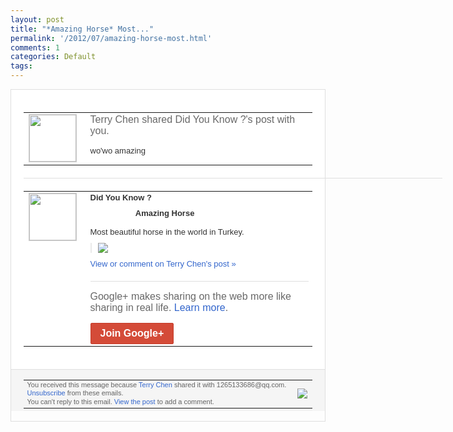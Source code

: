 ```yaml
---
layout: post
title: "*Amazing Horse* Most..."
permalink: '/2012/07/amazing-horse-most.html'
comments: 1
categories: Default
tags: 
---
```

<div style="border:solid 1px #dfdfdf;color:#686868;font:13px Arial"><div style="background-color:#fff;padding:20px;"><table cellpadding="0" cellspacing="0"><tr><td style="padding-right:15px;vertical-align:top"><a href="https://plus.google.com/_/notifications/emlink?emrecipient=109554455967099403328&amp;emid=CJCLoZjB_bACFYhgNAodZ2AAAA&amp;path=%2F108643996575278738906&amp;dt=1341318605853&amp;uob=8"><img height="75" src="https://lh3.googleusercontent.com/-KKRGTyJ5Bl0/AAAAAAAAAAI/AAAAAAAAEEY/jllxqER5dCk/s75-c-k-a/photo.jpg" style="border:solid 1px #cccccc;" width="75"/></a></td><td style="width:578px;color:#333;font:13px Arial;vertical-align:top;"><div style="color:#686868;font:16px Arial;;padding-bottom:15px">Terry Chen shared Did You Know ?'s post with you.</div><div style="padding-bottom:10px">wo'wo amazing</div></td></tr></table><div style="margin:20px 0;border-bottom:solid 1px #dfdfdf;width:670px;"></div><table cellpadding="0" cellspacing="0"><tr><td style="padding-right:15px;vertical-align:top"><a href="https://plus.google.com/_/notifications/emlink?emrecipient=109554455967099403328&amp;emid=CJCLoZjB_bACFYhgNAodZ2AAAA&amp;path=%2F106223965383290201748&amp;dt=1341318605853&amp;uob=8"><img height="75" src="https://lh5.googleusercontent.com/-OoXM_kk2Nto/AAAAAAAAAAI/AAAAAAAABuA/dceAGwVzQoI/s75-c-k-a/photo.jpg" style="border:solid 1px #cccccc;" width="75"/></a></td><td style="width:578px;color:#333;font:13px Arial;vertical-align:top;"><div style="font-weight:bold;padding-bottom:10px">Did You Know ?</div><div style="padding-bottom:10px">&nbsp;&nbsp;&nbsp;&nbsp;&nbsp;&nbsp;&nbsp;&nbsp;&nbsp;&nbsp;&nbsp;&nbsp;&nbsp;&nbsp;&nbsp;&nbsp;&nbsp;&nbsp;&nbsp; <b>Amazing Horse</b><br/><br/>Most beautiful horse in the world in Turkey.</div><div style="margin-bottom:10px;padding-left:10px; border-left:2px solid #EAEAEA"><span style="margin-right:5px"><a href="https://plus.google.com/_/notifications/emlink?emrecipient=109554455967099403328&amp;emid=CJCLoZjB_bACFYhgNAodZ2AAAA&amp;path=%2F108643996575278738906%2Fposts%2FKfh4qGbmNoB%3Fgpinv%3DAMIXal-5jRyeVGDNDTVIOQpJGfsNNg14-Ofdih4qG6e4DpIYqkClMiirj7bKkMBbQXBq841PKF9Ffyjvioa79_M3FvYYEZBvKID9hTq5G10XU5MNVmokZPc&amp;dt=1341318605853&amp;uob=8" style="zSoyz;"><img border="0" src="https://lh3.googleusercontent.com/-dcIHJETtFYA/T_JsleyfKMI/AAAAAAAAVdQ/1Z31t8iPigQ/h120/as.jpg" style="max-height:200px;max-width:275px"/></a></span></div><a href="https://plus.google.com/_/notifications/emlink?emrecipient=109554455967099403328&amp;emid=CJCLoZjB_bACFYhgNAodZ2AAAA&amp;path=%2F108643996575278738906%2Fposts%2FKfh4qGbmNoB%3Fgpinv%3DAMIXal-5jRyeVGDNDTVIOQpJGfsNNg14-Ofdih4qG6e4DpIYqkClMiirj7bKkMBbQXBq841PKF9Ffyjvioa79_M3FvYYEZBvKID9hTq5G10XU5MNVmokZPc&amp;dt=1341318605853&amp;uob=8" style="color:#3366CC;text-decoration:none;">View or comment on Terry Chen's post »</a><div style="margin-top:20px;border-top:solid 1px #dfdfdf"><div style="padding:15px 0;color:#686868;font:16px Arial;">Google+ makes sharing on the web more like sharing in real life. <a href="http://www.google.com/+/learnmore/" style="color:#3366CC;text-decoration:none;">Learn more</a>.</div><a href="https://plus.google.com/_/notifications/emlink?emrecipient=109554455967099403328&amp;emid=CJCLoZjB_bACFYhgNAodZ2AAAA&amp;path=%2F%3Fgpinv%3DAMIXal-5jRyeVGDNDTVIOQpJGfsNNg14-Ofdih4qG6e4DpIYqkClMiirj7bKkMBbQXBq841PKF9Ffyjvioa79_M3FvYYEZBvKID9hTq5G10XU5MNVmokZPc&amp;dt=1341318605853&amp;uob=8" style="display:inline-block;padding:7px 15px;background-color:#d44b38; color:#fff;font-size:16px; font-weight:bold;border-radius:2px;-webkit-border-radius:2px; -moz-border-radius:2px;border:solid 1px #c43b28; white-space:nowrap;text-decoration:none">Join Google+</a></div></td></tr></table></div><div style="border-top:solid 1px #dfdfdf;padding:0 20px; background-color:#f5f5f5"><table cellpadding="0" cellspacing="0" style="height:50px"><tbody><tr><td style="vertical-align:middle;width:100%; color:#636363;font:11px Arial; line-height:120%">You received this message because <a href="https://plus.google.com/_/notifications/emlink?emrecipient=109554455967099403328&amp;emid=CJCLoZjB_bACFYhgNAodZ2AAAA&amp;path=%2F108643996575278738906%3Fgpinv%3DAMIXal-5jRyeVGDNDTVIOQpJGfsNNg14-Ofdih4qG6e4DpIYqkClMiirj7bKkMBbQXBq841PKF9Ffyjvioa79_M3FvYYEZBvKID9hTq5G10XU5MNVmokZPc&amp;dt=1341318605853&amp;uob=8" style="color:#3366CC;text-decoration:none;">Terry Chen</a> shared it with 1265133686@qq.com. <a href="https://plus.google.com/_/notifications/emlink?emrecipient=109554455967099403328&amp;emid=CJCLoZjB_bACFYhgNAodZ2AAAA&amp;path=%2F_%2Fnonplus%2Femailsettings%3Fgpinv%3DAMIXal-5jRyeVGDNDTVIOQpJGfsNNg14-Ofdih4qG6e4DpIYqkClMiirj7bKkMBbQXBq841PKF9Ffyjvioa79_M3FvYYEZBvKID9hTq5G10XU5MNVmokZPc%26est%3DADH5u8WKeUvj4JuJ23kRd6yiimvkmRIXvid-WyOx7LpaQpOwXZZGtRd879JSBr1exrrXNX58KGlNtWYCo6niDBqQht90JcjMxVGir74ajSiiI1SRZe-M_Vi_rRjb8Ffb0rMh3UQgX8mG&amp;dt=1341318605853&amp;uob=8" style="color:#3366CC;text-decoration:none;">Unsubscribe</a> from these emails.<br/>You can't reply to this email. <a href="https://plus.google.com/_/notifications/emlink?emrecipient=109554455967099403328&amp;emid=CJCLoZjB_bACFYhgNAodZ2AAAA&amp;path=%2F108643996575278738906%2Fposts%2FKfh4qGbmNoB%3Fgpinv%3DAMIXal-5jRyeVGDNDTVIOQpJGfsNNg14-Ofdih4qG6e4DpIYqkClMiirj7bKkMBbQXBq841PKF9Ffyjvioa79_M3FvYYEZBvKID9hTq5G10XU5MNVmokZPc&amp;dt=1341318605853&amp;uob=8" style="color:#3366CC;text-decoration:none;">View the post</a> to add a comment.<br/></td><td><img src="https://ssl.gstatic.com/s2/oz/images/notifications/logo/google-plus-6617a72bb36cc548861652780c9e6ff1.png"/></td></tr></tbody></table></div></div>